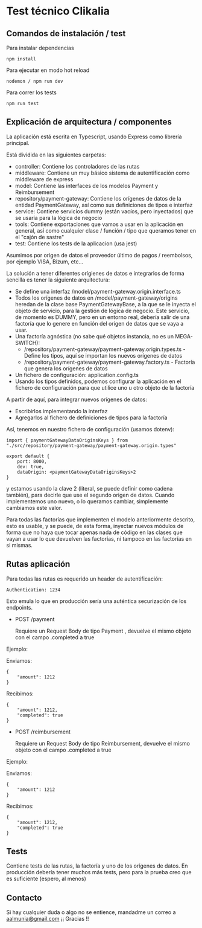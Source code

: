 # Test técnico Clikalia

## Comandos de instalación / test

Para instalar dependencias

```
npm install
```

Para ejecutar en modo hot reload

```
nodemon / npm run dev
```

Para correr los tests

```
npm run test
```

## Explicación de arquitectura / componentes

La aplicación está escrita en Typescript, usando Express como librería principal.

Está dividida en las siguientes carpetas:

- controller: Contiene los controladores de las rutas
- middleware: Contiene un muy básico sistema de autentificación como middleware de express
- model: Contiene las interfaces de los modelos Payment y Reimbursement
- repository/payment-gateway: Contiene los orígenes de datos de la entidad PaymentGateway, así como sus definiciones de tipos e interfaz
- service: Contiene servicios dummy (están vacíos, pero inyectados) que se usaría para la lógica de negocio
- tools: Contiene exportaciones que vamos a usar en la aplicación en general, así como cualquier clase / función / tipo que queramos tener en el "cajón de sastre"
- test: Contiene los tests de la aplicacion (usa jest)

Asumimos por origen de datos el proveedor último de pagos / reembolsos, por ejemplo VISA, Bizum, etc...

La solución a tener diferentes orígienes de datos e integrarlos de forma sencilla es tener la siguiente arquitectura:

- Se define una interfaz /model/payment-gateway.origin.interface.ts
- Todos los orígenes de datos en /model/payment-gateway/origins heredan de la clase base PaymentGatewayBase, a la que se le inyecta el objeto de servicio,
para la gestión de lógica de negocio. Este servicio, de momento es DUMMY, pero en un entorno real, debería salir de una factoría que lo genere en función del origen de datos que se vaya a usar.
- Una factoría agnóstica (no sabe qué objetos instancia, no es un MEGA-SWITCH): 
   - /repository/payment-gateway/payment-gateway.origin.types.ts - Define los tipos, aquí se importan los nuevos orígenes de datos
   - /repository/payment-gateway/payment-gateway.factory.ts - Factoría que genera los orígenes de datos
- Un fichero de configuración:
    application.config.ts
- Usando los tipos definidos, podemos configurar la aplicación en el fichero de configuración para que utilice uno u otro objeto de la factoría


A partir de aquí, para integrar nuevos orígenes de datos:

- Escribirlos implementando la interfaz
- Agregarlos al fichero de definiciones de tipos para la factoría

Así, tenemos en nuestro fichero de configuración (usamos dotenv):

```
import { paymentGatewayDataOriginsKeys } from "./src/repository/payment-gateway/payment-gateway.origin.types"

export default {
    port: 8000,
    dev: true,
    dataOrigin: <paymentGatewayDataOriginsKeys>2
}
```

y estamos usando la clave 2 (literal, se puede definir como cadena también), para decirle que use el segundo origen de datos.
Cuando implementemos uno nuevo, o lo queramos cambiar, simplemente cambiamos este valor.

Para todas las factorías que implementen el modelo anteriormente descrito, esto es usable, y se puede, de esta forma, inyectar nuevos módulos de forma que no haya que tocar
apenas nada de código en las clases que vayan a usar lo que devuelven las factorías, ni tampoco en las factorías en si mismas.


## Rutas aplicación

Para todas las rutas es requerido un header de autentificación: 

```
Authentication: 1234
```

Esto emula lo que en producción sería una auténtica securización de los endpoints.

- POST /payment

    Requiere un Request Body de tipo Payment , devuelve el mismo objeto con el campo .completed a true

Ejemplo:

Enviamos:

```
{
    "amount": 1212
}
```

Recibimos:

```
{
    "amount": 1212,
    "completed": true
}
```

- POST /reimbursement

    Requiere un Request Body de tipo Reimbursement, devuelve el mismo objeto con el campo .completed a true


Ejemplo:

Enviamos:

```
{
    "amount": 1212
}
```

Recibimos:

```
{
    "amount": 1212,
    "completed": true
}
```


## Tests

Contiene tests de las rutas, la factoría y uno de los orígenes de datos. En producción debería tener muchos más tests, pero para la prueba
creo que es suficiente (espero, al menos)

## Contacto

Si hay cualquier duda o algo no se entience, mandadme un correo a aalmunia@gmail.com 
¡¡ Gracias !!

